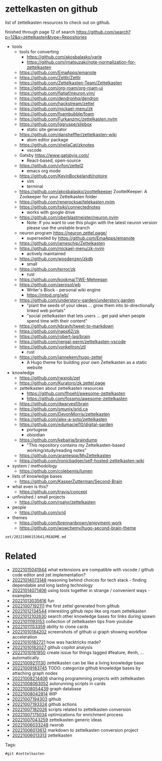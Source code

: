 # zettelkasten on github

list of zettelkasten resources to check out on github.

finished through page 12 of search https://github.com/search?p=12&q=zettelkasten&type=Repositories

- tools
    - tools for converting
        - https://github.com/akosbalasko/yarle
        - https://github.com/jmatsuzaki/note-normalization-for-zettelkasten
    - https://github.com/EmaApps/emanote
    - https://github.com/Zettlr/Zettlr
    - https://github.com/Zettelkasten-Team/Zettelkasten
    - https://github.com/org-roam/org-roam-ui
    - https://github.com/fiatjaf/neuron.vim/
    - https://github.com/dendronhq/dendron
    - https://github.com/hackstream/zettel
    - https://github.com/mickael-menu/zk
    - https://github.com/foambubble/foam
    - https://github.com/Furkanzmc/zettelkasten.nvim
    - https://github.com/lggruspe/slipbox
        - static site generator
    - https://github.com/dansheffler/zettelkasten-wiki
        - atom editor package
    - https://github.com/sheilaCat/zknotes
        - vscode
    - Gatsby https://www.gatsbyjs.com/
        - React-based, open-source
    - https://github.com/vifon/zettel2
        - emacs org mode
    - https://github.com/KevinBockelandt/notoire
        - vim
        - terminal
    - https://github.com/akosbalasko/zoottelkeeper ZoottelKeeper: A Zookeeper for your Zettelkasten folder
    - https://github.com/renerocksai/telekasten.nvim
    - https://github.com/tsiki/connectednotes
        - works with google drive
    - https://github.com/oberblastmeister/neuron.nvim
        - Note: If you want to use this plugin with the latest neuron version please use the unstable branch
    - neuron program https://neuron.zettel.page/
        - superseded by https://github.com/EmaApps/emanote
    - https://github.com/jameschip/Zettelkasten
    - https://github.com/mickael-menu/zk-nvim
        - actively maintained
    - https://github.com/woodenzen/zkdb
        - small
    - https://github.com/terror/zk
        - rust
    - https://github.com/kookma/TWE-Mehregan
    - https://github.com/aerosol/wb
        - Writer's Block - personal wiki engine
        - https://mtod.org/wb/
    - https://github.com/understory-garden/understory.garden
        - "plant the seeds of your ideas ... grow them into bi-directionally linked web portals"
        - "social zettelkasten that lets users ... get paid when people spend time with their content"
    - https://github.com/kbravh/tweet-to-markdown
    - https://github.com/naps62/zk
    - https://github.com/robert-lag/brain
    - https://github.com/nergal-perm/zettelkasten-vscode
    - https://github.com/yonkeltron/ztl
        - rust
    - https://github.com/jannekem/hugo-zettel
        - A Hugo theme for building your own Zettelkasten as a static website
- knowledge
    - https://github.com/rwxrob/zet
    - https://github.com/Kuratoro/zk.zettel.page
    - zettelkasten about zettelkasten resources
        - https://github.com/fhoehl/awesome-zettelkasten
        - https://github.com/fossmo/awesome-zettelkasten
    - https://github.com/dwarvesf/brain
    - https://github.com/smunix/srid.ca
    - https://github.com/DevonMorris/zettelkasten
    - https://github.com/alex-a-soto/zettelkasten
    - https://github.com/edumaciel10/digital-garden
        - portugese
        - obisidian
    - https://github.com/kebairia/braindump
        - "This repository contains my Zettelkasten-based working/study/reading notes"
    - https://github.com/arantespp/MyZettelkasten
    - https://github.com/ironicbadger/self-hosted-zettelkasten-wiki
- system / methodology
    - https://github.com/colebemis/lumen
- lists of knowledge bases
    - https://github.com/KasperZutterman/Second-Brain
- what even is this?
    - https://github.com/travis/concept
- unfinished / small projects
    - https://github.com/roalyr/zettelkasten
- people
    - https://github.com/srid
- themes
    - https://github.com/brennanbrown/enjoyment-work
    - https://github.com/wowchemy/hugo-second-brain-theme

` zet/20221006153641/README.md `

# Related

- [20221015041944](/zet/20221015041944/README.md) what extensions are compatible with vscode / github code editor and zet implementation?
- [20221014073148](/zet/20221014073148/README.md) reasoning behind choices for tech stack - finding dependable and long lasting technology
- [20221014071406](/zet/20221014071406/README.md) using tools together in strange / convenient ways - examples
- [20221013035616](/zet/20221013035616/README.md) fun
- [20221007192111](/zet/20221007192111/README.md) the first zettel generated from github
- [20221012134544](/zet/20221012134544/README.md) interesting github repo like org roam zettelkasten
- [20221012102630](/zet/20221012102630/README.md) search other knowledge bases for links during spawn
- [20221011193153](/zet/20221011193153/README.md) collection of zettelkasten tips from youtube
- [20221011153359](/zet/20221011153359/README.md) ability to clone cards
- [20221010184202](/zet/20221010184202/README.md) screenshots of github ui graph showing workflow acceleration
- [20221010182721](/zet/20221010182721/README.md) how was hacktricks made?
- [20221010182027](/zet/20221010182027/README.md) github copilot analysis
- [20221010161950](/zet/20221010161950/README.md) create issue for things tagged #feature, #enh, ... automatically
- [20221009211130](/zet/20221009211130/README.md) zettelkasten can be like a living knowledge base
- [20221009183745](/zet/20221009183745/README.md) TODO: categorize github knowledge bases by attaching graph nodes
- [20221008214406](/zet/20221008214406/README.md) sharing programming projects with zettelkasten
- [20221008063052](/zet/20221008063052/README.md) autorunning scripts in cards
- [20221008054439](/zet/20221008054439/README.md) graph database
- [20221008042814](/zet/20221008042814/README.md) WIP
- [20221007194303](/zet/20221007194303/README.md) github
- [20221007193324](/zet/20221007193324/README.md) github actions
- [20221007182026](/zet/20221007182026/README.md) scripts related to zettelkasten conversion
- [20221007175034](/zet/20221007175034/README.md) optimizations for enrichment process
- [20221007043259](/zet/20221007043259/README.md) zettelkasten generic ideas
- [20221006033248](/zet/20221006033248/README.md) rwxrob
- [20221006013612](/zet/20221006013612/README.md) markdown to zettelkasten conversion project
- [20221006013313](/zet/20221006013313/README.md) zettelkasten

Tags:

    #git #zettelkasten

